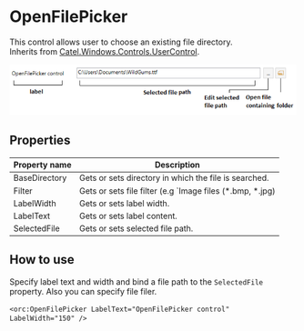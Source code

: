 OpenFilePicker
==============

This control allows user to choose an existing file directory.
<br />Inherits from [Catel.Windows.Controls.UserControl][1].

![OpenFilePicker 01][2]

## Properties

Property name|Description
-|-
BaseDirectory|Gets or sets directory in which the file is searched.
Filter|Gets or sets file filter (e.g `Image files (*.bmp, *.jpg)|*.bmp;*.jpg`).
LabelWidth|Gets or sets label width.
LabelText|Gets or sets label content.
SelectedFile|Gets or sets selected file path.

## How to use

Specify label text and width and bind a file path to the `SelectedFile` property. Also you can specify file filer.
```
<orc:OpenFilePicker LabelText="OpenFilePicker control" LabelWidth="150" />
```
[1]: https://catelproject.atlassian.net/wiki/display/CTL/UserControl
[2]: ../images/orc.controls/openfilepicker/OpenFilePicker_01.png